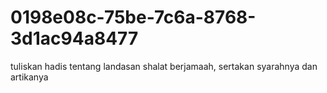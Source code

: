 # 0198e08c-75be-7c6a-8768-3d1ac94a8477
tuliskan hadis tentang landasan shalat berjamaah, sertakan syarahnya dan artikanya
